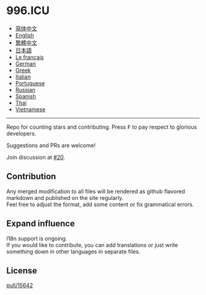 996.ICU
===

* [简体中文](zh_CN.md)
* [English](en_US.md)
* [繁體中文](zh_TW.md)
* [日本語](ja_JP.md)
* [Le français](fr_FR.md)
* [German](de_DE.md)
* [Greek](gl-IT.md)
* [Italian](it_IT.md)
* [Portuguese](pt_PT.md)
* [Russian](ru_RU.md)
* [Spanish](es_MX.md)
* [Thai](th_TH.md)
* [Vietnamese](vi_VN.md)


---

Repo for counting stars and contributing. Press <kbd>F</kbd> to pay respect to glorious developers.

Suggestions and PRs are welcome!

Join discussion at [#20](https://github.com/996icu/996.ICU/issues/20).

Contribution
---
Any merged modification to all files will be rendered as github flavored markdown and published on the site regularly.   
Feel free to adjust the format, add some content or fix grammatical errors.

Expand influence
---
I18n support is ongoing.  
If you would like to contribute, you can add translations or just write something down in other languages in separate files.   

License
---
[pull/15642](https://github.com/996icu/996.ICU/pull/15642)
